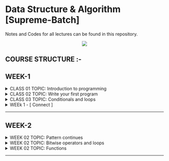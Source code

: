 # Data Structure & Algorithm [Supreme-Batch]

Notes and Codes for all lectures can be found in this repository.

<p align="center">
  <img src="https://www.codehelp.in/_next/image?url=https%3A%2F%2Fdgyugonj9a9mu.cloudfront.net%2Fsupreme_1_codehelp_5114b9ebd5.jpg&w=828&q=100" />
</p>



## COURSE STRUCTURE :-

<h2>WEEK-1 </h2>
<details>
  <summary>CLASS 01 TOPIC: Introduction to programming </summary>

```bash

CLASS: 01
	1. Programming Fundamentals.
	2. Thought process to solve problems.
	3. What is pseudocode and flowchart.

CLASS HOMEWORK: 01
	1. Examples of pseudocode and flowchart
	2. Homework is available in PDF.




```

</details>

<details>
  <summary>CLASS 02 TOPIC: Write your first program</summary>

```bash

CLASS NOTES: 02
	1. Why do we need programming language
	2. How compiler and interpreter work
    	3. Where to code
    	4. Lets write down the first code
    	5. Print Namaste Bharat!
    	6. Variables and data types
    	7. How data is stored
    	8. Signed and unsigned data
    	9. Operators in C++

CLASS HOMEWORK: 02
	1. 32 bits VS 64 bit architecture
    	2. Typecasting: implicit and explicit
	3. Variable Naming Convention.


```

</details>

<details>
  <summary>CLASS 03 TOPIC: Conditionals and loops</summary>

```bash

CLASS NOTES: 03
	1. Conditional statements
	2. Loop statements
    	Pattern 1: Square pattern
    	Pattern 2: Rectangle pattern
    	Pattern 3: Hollow Rectangle pattern
    	Pattern 4: Half Pyramid pattern
    	Pattern 5: Inverted Half Pyramid pattern
    	Pattern 6: Numeric Half Pyramid pattern
    	Pattern 7: Inverted Numeric Half Pyramid pattern

CLASS HOMEWORK: 03
	1. Full pyramid pattern
		      *
		     * *
		    * * *
	2. Full inverted pyramid pattern
		    * * *
		     * *
		      *
	3. Numeric full pyramid pattern
			1
		      2	3 2
		    3 4	5 4 3
		  4 5 6	7 6 5 4
		5 6 7 8 9 8 7 6 5
	


```

</details>

<details>
  <summary>WEEk 1 - [ Connect ] </summary>

```bash

Topics : 
	1. Short Discusion on Lec 1/Lec-2/Lec-3 topics for revision.
	2. Find Prime or not (Flowchart / code).
	3. Print Counting of 'N' (Flowchart / code).u
	4. HLL (High Level Language).
	5. Discuss about namespace & other syntax of c++.


```

</details>



<hr></hr>

<h2>WEEK-2 </h2>

<details>
  <summary>WEEK 02 TOPIC: Pattern continues</summary>

```bash

CLASS NOTES: 04
	Pattern 08: Full Pyramid
	Pattern 09: Inverted Full Pyramid
    	Pattern 10: Dimond Pattern
    	Pattern 11: Hollow Full Pyramid
    	Pattern 12: Inverted Hollow Full Pyramid
    	Pattern 13: Hollow Diamond pattern
    	Pattern 14: Flipped Solid Diamond pattern
    	Pattern 15: Fancy pattern 1
    	Pattern 17: Inverted Hollow Half Pyramid
    	Pattern 19: Fancy pattern 4

CLASS HOMEWORK: 04
	Pattern 16: Fancy pattern 2
	Pattern 18: Fancy pattern 3 -> Numerical Hollow Half Pyramid
    	Pattern 20: Numeric Hollow Inverted Half Pyramid
    	Pattern 21: Numeric Palindrome Equilateral Pyramid
    	Pattern 22: Fancy pattern 5
    	Pattern 23: Solid Half Diamond
    	Pattern 24: Floyd Triangle
    	Pattern 25: Butterfly Pattern


```

</details>

<details>
  <summary>WEEK 02 TOPIC: Bitwise operators and loops</summary>

```bash

CLASS NOTES: 05
	1. Bitwise operators
	2. Left and right shift operators
    	3. Pre/post increment and decrement operators
    	4. Break and continue keyword
    	5. Variable scoping
    	6. Operator precedence table

CLASS HOMEWORK: 05
	1. All homework programs
	2. Why global variables are bad practice

```

</details>

<details>
  <summary>WEEK 02 TOPIC: Functions</summary>

```bash

CLASS NOTES: 06
	1. What is function
	2. Function call stack
    	3. Write a function to print sum of 3 numbers
    	4. Write a function to return sum of 3 numbers
    	5. Find maximum of three numbers
    	6. Counting from 1 to N
	7. Check prime or not prime number
	8. Check number is even or odd
	9. Sum of all numbers upto 1 to N
	10. Sum of all even numbers upto 1 to N

CLASS HOMEWORK: 06
	1. Function to find area of circle
	2. Function to find factorial of a number
    	3. Print all prime numbers from 1 to N
    	4. Print all digits of an integer
    	5. Creating a number using digits
    	6. Print binary representation of a decimal number
	7. Convert KM into Miles
	8. Convert farenheit to celcius
	9. Count all set bits of a number
	10. Check even/odd using bitwise operator

```

</details>

<hr></hr>


